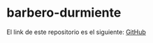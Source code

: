 # barbero-durmiente

El link de este repositorio es el siguiente: [GitHub](https://github.com/joseluis031/barbero-durmiente.git)
